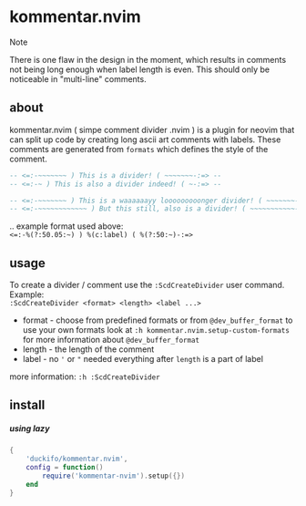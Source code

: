 # kommentar.nvim

> [!NOTE]
There is one flaw in the design in the moment, which results in comments not
being long enough when label length is even. This should only be noticeable in
"multi-line" comments.

## about

kommentar.nvim ( simpe comment divider .nvim ) is a plugin for neovim that can split up
code by creating long ascii art comments with labels. These comments are generated 
from `formats` which defines the style of the comment.

```lua
-- <=:-~~~~~~~ ) This is a divider! ( ~~~~~~~-:=> --
-- <=:-~ ) This is also a divider indeed! ( ~-:=> --

-- <=:-~~~~~~~ ) This is a waaaaaayy looooooooonger divider! ( ~~~~~~~-:=> --
-- <=:-~~~~~~~~~~~~ ) But this still, also is a divider! ( ~~~~~~~~~~~-:=> --
```

 .. example format used above:\
 ` <=:-%(?:50.05:~) ) %(c:label) ( %(?:50:~)-:=> `

## usage

To create a divider / comment use the `:ScdCreateDivider` user command. Example:\
`:ScdCreateDivider <format> <length> <label ...>`
 - format - choose from predefined formats or from `@dev_buffer_format` to use your
 own formats look at `:h kommentar.nvim.setup-custom-formats` for more information about `@dev_buffer_format`
 - length - the length of the comment
 - label - no `'` or `"` needed everything after `length` is a part of label

 more information: `:h :ScdCreateDivider`

## install

##### using lazy

```lua
{
    'duckifo/kommentar.nvim',
    config = function()
        require('kommentar-nvim').setup({})
    end
}
```
